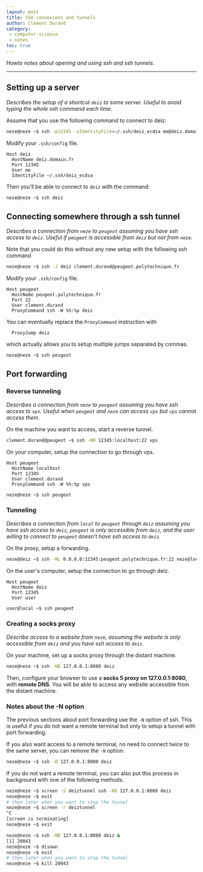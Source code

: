 ```yaml
---
layout: post
title: SSH connexions and tunnels
author: Clément Durand
category:
 - computer-science
 - notes
toc: true
---
```


*Howto notes about opening and using ssh and ssh tunnels.*

---

## Setting up a server

*Describes the setup of a shortcut `deiz` to some server. Useful to avoid typing the whole ssh command each time.*

Assume that you use the following command to connect to deiz:
```sh
neze@neze ~$ ssh -p12345 -oIdentityFile=~/.ssh/deiz_ecdsa me@deiz.domain.fr
```

Modify your `.ssh/config` file.
```
Host deiz
  HostName deiz.domain.fr
  Port 12345
  User me
  IdentityFile ~/.ssh/deiz_ecdsa
```

Then you'll be able to connect to `deiz` with the command:
```sh
neze@neze ~$ ssh deiz
```

## Connecting somewhere through a ssh tunnel

*Describes a connection from `neze` to `peugeot` assuming you have ssh access to `deiz`. Useful if `peugeot` is accessible from `deiz` but not from `neze`.*

Note that you could do this without any new setup with the following ssh command
```sh
neze@neze ~$ ssh -J deiz clement.durand@peugeot.polytechnique.fr
```

Modify your `.ssh/config` file.
```
Host peugeot
  HostName peugeot.polytechnique.fr
  Port 22
  User clement.durand
  ProxyCommand ssh -W %h:%p deiz
```

You can eventually replace the `ProxyCommand` instruction with
```
  ProxyJump deiz
```
which actually allows you to setup multiple jumps separated by commas.

```sh
neze@neze ~$ ssh peugeot
```

## Port forwarding

### Reverse tunneling

*Describes a connection from `neze` to `peugeot` assuming you have ssh access to `vps`. Useful when `peugeot` and `neze` can access `vps` but `vps` cannot access them.*

On the machine you want to access, start a reverse tunnel.

```sh
clement.durand@peugeot ~$ ssh -NR 12345:localhost:22 vps
```

On your computer, setup the connection to go through vps.

```
Host peugeot
  HostName localhost
  Port 12345
  User clement.durand
  ProxyCommand ssh -W %h:%p vps
```

```sh
neze@neze ~$ ssh peugeot
```

### Tunneling

*Describes a connection from `local` to `peugeot` through `deiz` assuming you have ssh access to `deiz`, `peugeot` is only accessible from `deiz`, and the user willing to connect to `peugeot` doesn't have ssh access to `deiz`.*

On the proxy, setup a forwarding.

```sh
neze@deiz ~$ ssh -NL 0.0.0.0:12345:peugeot.polytechnique.fr:22 neze@localhost
```

On the user's computer, setup the connection to go through deiz.

```
Host peugeot
  HostName deiz
  Port 12345
  User user
```

```sh
user@local ~$ ssh peugeot
```

### Creating a socks proxy

*Describe access to a website from `neze`, assuming the website is only accessible from `deiz` and you have ssh access to `deiz`.*

On your machine, set up a socks proxy through the distant machine.

```sh
neze@neze ~$ ssh -ND 127.0.0.1:8080 deiz
```

Then, configure your browser to use a **socks 5 proxy on 127.0.0.1:8080**, with **remote DNS**. You will be able to access any website accessible from the distant machine.

### Notes about the -N option

The previous sections about port forwarding use the `-N` option of ssh. This is useful if you do not want a remote terminal but only to setup a tunnel with port forwarding.

If you also want access to a remote terminal, no need to connect twice to the same server, you can remove the `-N` option:
```sh
neze@neze ~$ ssh -D 127.0.0.1:8080 deiz
```

If you do not want a remote terminal, you can also put this process in background with one of the following methods.
```sh
neze@neze ~$ screen -S deiztunnel ssh -ND 127.0.0.1:8080 deiz
neze@neze ~$ exit
# then later when you want to stop the tunnel
neze@neze ~$ screen -r deiztunnel
^C
[screen is terminating]
neze@neze ~$ exit
```
```sh
neze@neze ~$ ssh -ND 127.0.0.1:8080 deiz &
[1] 20043
neze@neze ~$ disown
neze@neze ~$ exit
# then later when you want to stop the tunnel
neze@neze ~$ kill 20043
```
